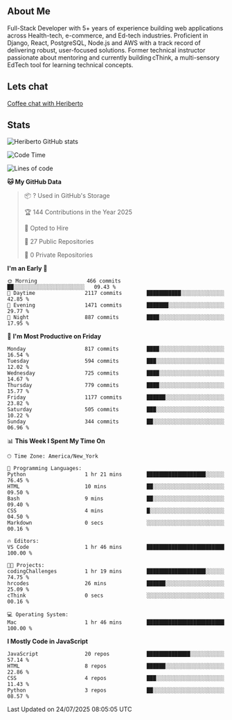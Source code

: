 ## About Me
Full-Stack Developer with 5+ years of experience building web applications across Health-tech, e-commerce, and Ed-tech industries. Proficient in Django, React, PostgreSQL, Node.js and AWS with a track record of delivering robust, user-focused solutions. Former technical instructor passionate about mentoring and currently building cThink, a multi-sensory EdTech tool for learning technical concepts.

## Lets chat
[Coffee chat with Heriberto](https://calendly.com/hroman_codes/coffee-chat-with-heriberto)

## Stats
![Heriberto GitHub stats](https://github-readme-stats.vercel.app/api?username=heriberto-codes&show_icons=true&theme=radical)

<!--START_SECTION:waka-->
![Code Time](http://img.shields.io/badge/Code%20Time-1%2C869%20hrs%2011%20mins-blue)

![Lines of code](https://img.shields.io/badge/From%20Hello%20World%20I%27ve%20Written-1.3%20million%20lines%20of%20code-blue)

**🐱 My GitHub Data** 

> 📦 ? Used in GitHub's Storage 
 > 
> 🏆 144 Contributions in the Year 2025
 > 
> 💼 Opted to Hire
 > 
> 📜 27 Public Repositories 
 > 
> 🔑 0 Private Repositories 
 > 
**I'm an Early 🐤** 

```text
🌞 Morning                466 commits         ██░░░░░░░░░░░░░░░░░░░░░░░   09.43 % 
🌆 Daytime                2117 commits        ███████████░░░░░░░░░░░░░░   42.85 % 
🌃 Evening                1471 commits        ███████░░░░░░░░░░░░░░░░░░   29.77 % 
🌙 Night                  887 commits         ████░░░░░░░░░░░░░░░░░░░░░   17.95 % 
```
📅 **I'm Most Productive on Friday** 

```text
Monday                   817 commits         ████░░░░░░░░░░░░░░░░░░░░░   16.54 % 
Tuesday                  594 commits         ███░░░░░░░░░░░░░░░░░░░░░░   12.02 % 
Wednesday                725 commits         ████░░░░░░░░░░░░░░░░░░░░░   14.67 % 
Thursday                 779 commits         ████░░░░░░░░░░░░░░░░░░░░░   15.77 % 
Friday                   1177 commits        ██████░░░░░░░░░░░░░░░░░░░   23.82 % 
Saturday                 505 commits         ███░░░░░░░░░░░░░░░░░░░░░░   10.22 % 
Sunday                   344 commits         ██░░░░░░░░░░░░░░░░░░░░░░░   06.96 % 
```


📊 **This Week I Spent My Time On** 

```text
🕑︎ Time Zone: America/New_York

💬 Programming Languages: 
Python                   1 hr 21 mins        ███████████████████░░░░░░   76.45 % 
HTML                     10 mins             ██░░░░░░░░░░░░░░░░░░░░░░░   09.50 % 
Bash                     9 mins              ██░░░░░░░░░░░░░░░░░░░░░░░   09.40 % 
CSS                      4 mins              █░░░░░░░░░░░░░░░░░░░░░░░░   04.50 % 
Markdown                 0 secs              ░░░░░░░░░░░░░░░░░░░░░░░░░   00.16 % 

🔥 Editors: 
VS Code                  1 hr 46 mins        █████████████████████████   100.00 % 

🐱‍💻 Projects: 
codingChallenges         1 hr 19 mins        ███████████████████░░░░░░   74.75 % 
hrcodes                  26 mins             ██████░░░░░░░░░░░░░░░░░░░   25.09 % 
cThink                   0 secs              ░░░░░░░░░░░░░░░░░░░░░░░░░   00.16 % 

💻 Operating System: 
Mac                      1 hr 46 mins        █████████████████████████   100.00 % 
```

**I Mostly Code in JavaScript** 

```text
JavaScript               20 repos            ██████████████░░░░░░░░░░░   57.14 % 
HTML                     8 repos             ██████░░░░░░░░░░░░░░░░░░░   22.86 % 
CSS                      4 repos             ███░░░░░░░░░░░░░░░░░░░░░░   11.43 % 
Python                   3 repos             ██░░░░░░░░░░░░░░░░░░░░░░░   08.57 % 
```




 Last Updated on 24/07/2025 08:05:05 UTC
<!--END_SECTION:waka-->

<!--
**heriberto-codes/heriberto-codes** is a ✨ _special_ ✨ repository because its `README.md` (this file) appears on your GitHub profile.

Here are some ideas to get you started:

- 🔭 I’m currently working on ...
- 🌱 I’m currently learning ...
- 👯 I’m looking to collaborate on ...
- 🤔 I’m looking for help with ...
- 💬 Ask me about ...
- 📫 How to reach me: ...
- 😄 Pronouns: ...
- ⚡ Fun fact: ...
-->
